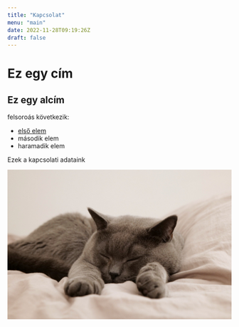 ```yaml
---
title: "Kapcsolat"
menu: "main"
date: 2022-11-28T09:19:26Z
draft: false
---
```


# Ez egy cím

## Ez egy alcím

felsoroás következik:

* [első elem](/kapcsolat)
* második elem
* haramadik elem


Ezek a kapcsolati adataink

![Egy cuki cica](/cat-gd6b431dad_1920.jpg)
